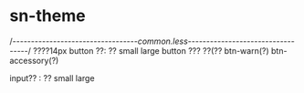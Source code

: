 # sn-theme
/*----------------------------------common.less----------------------------------*/
????14px
button ??: ?? small large
button ??? ??(?? btn-warn(?) btn-accessory(?)

input?? : ?? small large

